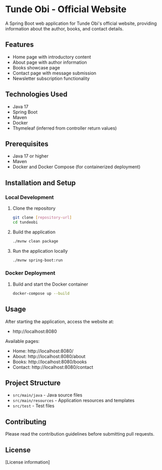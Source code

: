 # Tunde Obi - Official Website

A Spring Boot web application for Tunde Obi's official website, providing information about the author, books, and contact details.

## Features

- Home page with introductory content
- About page with author information
- Books showcase page
- Contact page with message submission
- Newsletter subscription functionality

## Technologies Used

- Java 17
- Spring Boot
- Maven
- Docker
- Thymeleaf (inferred from controller return values)

## Prerequisites

- Java 17 or higher
- Maven
- Docker and Docker Compose (for containerized deployment)

## Installation and Setup

### Local Development

1. Clone the repository
   ```bash
   git clone [repository-url]
   cd tundeobi
   ```

2. Build the application
   ```bash
   ./mvnw clean package
   ```

3. Run the application locally
   ```bash
   ./mvnw spring-boot:run
   ```

### Docker Deployment

1. Build and start the Docker container
   ```bash
   docker-compose up --build
   ```

## Usage

After starting the application, access the website at:
- http://localhost:8080

Available pages:
- Home: http://localhost:8080/
- About: http://localhost:8080/about
- Books: http://localhost:8080/books
- Contact: http://localhost:8080/contact

## Project Structure

- `src/main/java` - Java source files
- `src/main/resources` - Application resources and templates
- `src/test` - Test files

## Contributing

Please read the contribution guidelines before submitting pull requests.

## License

[License information]
